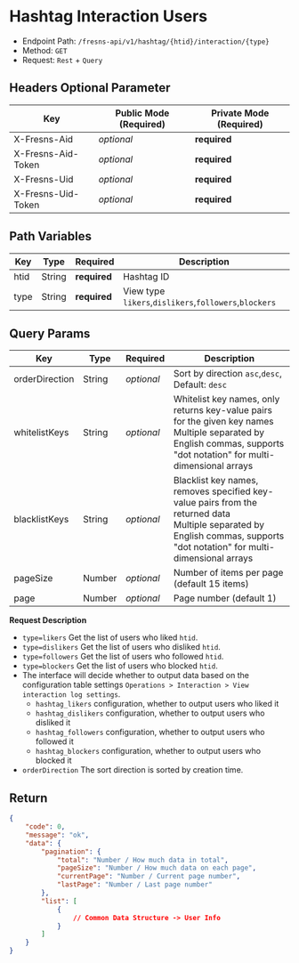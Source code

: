 # Hashtag Interaction Users

- Endpoint Path: `/fresns-api/v1/hashtag/{htid}/interaction/{type}`
- Method: `GET`
- Request: `Rest` + `Query`

## Headers Optional Parameter

| Key | Public Mode (Required) | Private Mode (Required) |
| --- | --- | --- |
| X-Fresns-Aid | *optional* | **required** |
| X-Fresns-Aid-Token | *optional* | **required** |
| X-Fresns-Uid | *optional* | **required** |
| X-Fresns-Uid-Token | *optional* | **required** |

## Path Variables

| Key | Type | Required | Description |
| --- | --- | --- | --- |
| htid | String | **required** | Hashtag ID |
| type | String | **required** | View type `likers`,`dislikers`,`followers`,`blockers` |

## Query Params

| Key | Type | Required | Description |
| --- | --- | --- | --- |
| orderDirection | String | *optional* | Sort by direction `asc`,`desc`, Default: `desc` |
| whitelistKeys | String | *optional* | Whitelist key names, only returns key-value pairs for the given key names<br>Multiple separated by English commas, supports "dot notation" for multi-dimensional arrays |
| blacklistKeys | String | *optional* | Blacklist key names, removes specified key-value pairs from the returned data<br>Multiple separated by English commas, supports "dot notation" for multi-dimensional arrays |
| pageSize | Number | *optional* | Number of items per page (default 15 items) |
| page | Number | *optional* | Page number (default 1) |

**Request Description**

- `type=likers` Get the list of users who liked `htid`.
- `type=dislikers` Get the list of users who disliked `htid`.
- `type=followers` Get the list of users who followed `htid`.
- `type=blockers` Get the list of users who blocked `htid`.
- The interface will decide whether to output data based on the configuration table settings `Operations > Interaction > View interaction log settings`.
    - `hashtag_likers` configuration, whether to output users who liked it
    - `hashtag_dislikers` configuration, whether to output users who disliked it
    - `hashtag_followers` configuration, whether to output users who followed it
    - `hashtag_blockers` configuration, whether to output users who blocked it
- `orderDirection` The sort direction is sorted by creation time.

## Return

```json
{
    "code": 0,
    "message": "ok",
    "data": {
        "pagination": {
            "total": "Number / How much data in total",
            "pageSize": "Number / How much data on each page",
            "currentPage": "Number / Current page number",
            "lastPage": "Number / Last page number"
        },
        "list": [
            {
                // Common Data Structure -> User Info
            }
        ]
    }
}
```
